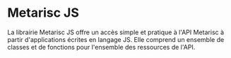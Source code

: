 # Metarisc JS

La librairie Metarisc JS offre un accès simple et pratique à l'API Metarisc à partir d'applications écrites en langage JS. Elle comprend un ensemble de classes et de fonctions pour l'ensemble des ressources de l'API.
